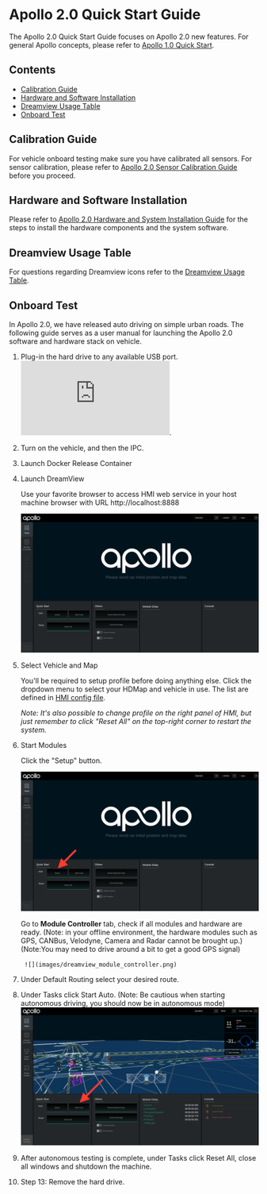 # Apollo 2.0 Quick Start Guide

The Apollo 2.0 Quick Start Guide focuses on Apollo 2.0 new features. For general Apollo
concepts, please refer to
[Apollo 1.0 Quick Start](https://github.com/ApolloAuto/apollo/blob/master/docs/quickstart/apollo_1_0_quick_start.md).

## Contents
* [Calibration Guide](#calibration-guide)
* [Hardware and Software Installation](#hardware-and-software-installation)
* [Dreamview Usage Table](#dreamview-usage-table)
* [Onboard Test](#onboard-test)


## Calibration Guide

For vehicle onboard testing make sure you have calibrated all sensors. For sensor calibration, please refer to [Apollo 2.0 Sensor Calibration Guide](https://github.com/ApolloAuto/apollo/blob/master/docs/quickstart/apollo_2_0_sensor_calibration_guide.md) before you proceed.

## Hardware and Software Installation

Please refer to [Apollo 2.0 Hardware and System Installation Guide](https://github.com/ApolloAuto/apollo/blob/master/docs/quickstart/apollo_2_0_hardware_system_installation_guide%20v1.md)
for the steps to install the hardware components and the system software.

## Dreamview Usage Table

For questions regarding Dreamview icons refer to the [Dreamview Usage Table]( https://github.com/ApolloAuto/apollo/blob/master/docs/specs/dreamview_usage_table.md).

## Onboard Test
In Apollo 2.0, we have released auto driving on simple urban roads. The following guide serves as a user manual for launching the Apollo 2.0 software and hardware stack on vehicle.

1. Plug-in the hard drive to any available USB port. 
![](https://github.com/tc87/apollo/blob/master/docs/quickstart/images/Plug%20in%20Harddrive%20.pdf).
2. Turn on the vehicle, and then the IPC.

3. Launch Docker Release Container

4. Launch DreamView

    Use your favorite browser to access HMI web service in your host machine browser with URL http://localhost:8888

    ![](images/dreamview.png)

5. Select Vehicle and Map
    
    You'll be required to setup profile before doing anything else. Click the dropdown menu to select your HDMap and vehicle in use. The list are defined in [HMI config file](https://raw.githubusercontent.com/ApolloAuto/apollo/master/modules/dreamview/conf/hmi.conf).

    *Note: It's also possible to change profile on the right panel of HMI, but just remember to click "Reset All" on the top-right corner to restart the system.*

6. Start Modules

    Click the "Setup" button.

    ![](images/dreamview_setup.png)

    Go to **Module Controller** tab, check if all modules and hardware are ready. (Note: in your offline environment, the hardware modules such as GPS, CANBus, Velodyne, Camera and Radar cannot be brought up.) (Note:You may need to drive around a bit to get a good GPS signal)
    
        ![](images/dreamview_module_controller.png) 
7. Under Default Routing select your desired route.
8. Under Tasks click Start Auto. (Note: Be cautious when starting autonomous driving, you should now be in autonomous mode)
![](images/dreamview_start_auto.png)
9. After autonomous testing is complete, under Tasks click Reset All, close all windows and shutdown the machine. 
10. Step 13: Remove the hard drive.



   

    







